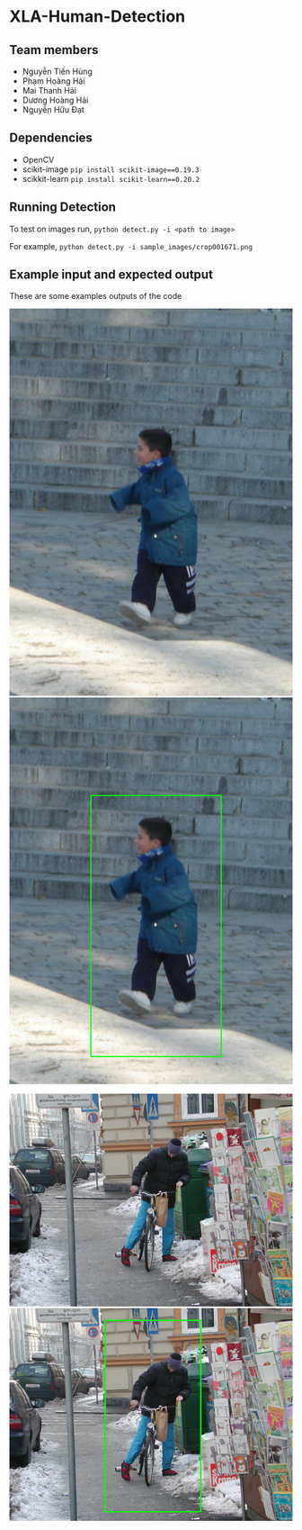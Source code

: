 # XLA-Human-Detection

## Team members

* Nguyễn Tiến Hùng
* Phạm Hoàng Hải
* Mai Thanh Hải
* Dương Hoàng Hải
* Nguyễn Hữu Đạt

## Dependencies

* OpenCV
* scikit-image ```pip install scikit-image==0.19.3```
* scikkit-learn ```pip install scikit-learn==0.20.2```

## Running Detection

To test on images run, `python detect.py -i <path to image>`

For example, `python detect.py -i sample_images/crop001671.png`

## Example input and expected output

These are some examples outputs of the code

![Pedestrian](sample_images/crop001671.png?raw=true "Sample Results")
![Pedestrian](sample_images/output_001671.png?raw=true "Sample Results")

![Pedestrian](sample_images/person_and_bike_208.png?raw=true "Sample Results")
![Pedestrian](sample_images/output_pb208.png?raw=true "Sample Results")
